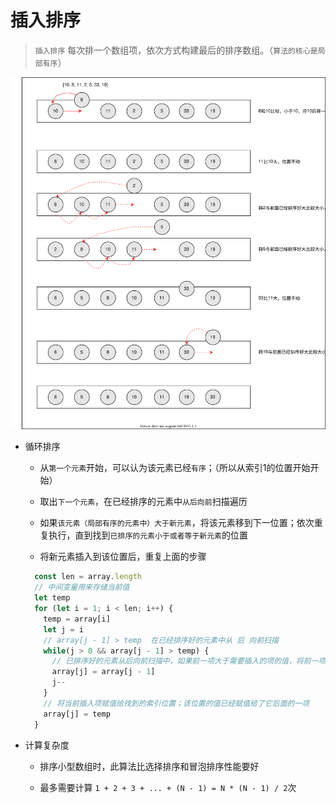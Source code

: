 # 插入排序

> `插入排序` 每次排一个数组项，依次方式构建最后的排序数组。（`算法的核心是局部有序`）

![image text](./images/insertion.drawio.svg)

- 循环排序

  - 从`第一个元素`开始，可以认为该元素已经`有序`；（所以从索引1的位置开始开始）

  - 取出`下一个元素`，在已经排序的元素中`从后向前`扫描遍历

  - 如果`该元素（局部有序的元素中）大于新元素`，将该元素移到下一位置；依次重复执行，直到找到`已排序的元素小于或者等于新元素`的位置

  - 将新元素插入到该位置后，重复上面的步骤
  ``` js
    const len = array.length
    // 中间变量用来存储当前值
    let temp  
    for (let i = 1; i < len; i++) {
      temp = array[i]
      let j = i
      // array[j - 1] > temp  在已经排序好的元素中从 后 向前扫描
      while(j > 0 && array[j - 1] > temp) {
        // 已排序好的元素从后向前扫描中，如果前一项大于需要插入的项的值，将前一项赋值给当前项，然后索引减1后继续查找，直至索引为 0 或者 找到不大于 当前插入项的值
        array[j] = array[j - 1]
        j--
      }
      // 将当前插入项赋值给找到的索引位置；该位置的值已经赋值给了它后面的一项
      array[j] = temp
    }

  ```

- 计算复杂度

  - 排序小型数组时，此算法比选择排序和冒泡排序性能要好

  - 最多需要计算 `1 + 2 + 3 + ... + (N - 1) = N * (N - 1) / 2`次